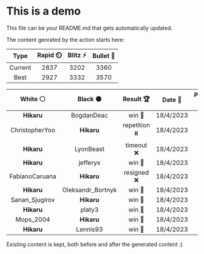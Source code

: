 # This is a demo

This file can be your README.md that gets automatically updated.

The content genrated by the action starts here:

<!--START_SECTION:chessStats-->
<!-- Automatically generated with https://github.com/Balastrong/chess-stats-action -->

| Type | Rapid ⏲️ | Blitz ⚡ | Bullet 🔫 |
|:---:|:---:|:---:|:---:|
| Current | 2837 | 3202 | 3360 |
| Best | 2927 | 3332 | 3570 |

| White ⚪ | Black ⚫ | Result 🏆 | Date 📅 | Position 🗺️ | Type 🕕 |
|:---:|:---:|:---:|:---:|:---:|:---:|
| **Hikaru** | BogdanDeac | win 🥇 | 18/4/2023 | <a href="http://www.ee.unb.ca/cgi-bin/tervo/fen.pl?select=4r2k/4r1pp/q5N1/P7/5Q2/1B5P/P4PP1/4R1K1 b - -">Link</a> | Blitz |
| ChristopherYoo | **Hikaru** | repetition ⏸️ | 18/4/2023 | <a href="http://www.ee.unb.ca/cgi-bin/tervo/fen.pl?select=8/5Q1k/6p1/4r2p/7P/P1q3P1/4pP2/4R1K1 b - -">Link</a> | Blitz |
| **Hikaru** | LyonBeast | timeout ❌ | 18/4/2023 | <a href="http://www.ee.unb.ca/cgi-bin/tervo/fen.pl?select=8/7p/1p3k2/p1b2p2/P1R5/5Nnr/4K3/5R2 w - -">Link</a> | Blitz |
| **Hikaru** | jefferyx | win 🥇 | 18/4/2023 | <a href="http://www.ee.unb.ca/cgi-bin/tervo/fen.pl?select=3r4/1q1r1p1k/2n1pP1b/1np4Q/5P2/3PP3/1B4RP/3R2K1 b - -">Link</a> | Blitz |
| FabianoCaruana | **Hikaru** | resigned ❌ | 18/4/2023 | <a href="http://www.ee.unb.ca/cgi-bin/tervo/fen.pl?select=8/2r5/P2k4/8/1n3Q1P/6P1/5PK1/8 b - -">Link</a> | Blitz |
| **Hikaru** | Oleksandr_Bortnyk | win 🥇 | 18/4/2023 | <a href="http://www.ee.unb.ca/cgi-bin/tervo/fen.pl?select=2R1Qnk1/r7/3r2p1/6Np/1p3P1P/3q2P1/P1R4K/8 b - -">Link</a> | Blitz |
| Sanan_Sjugirov | **Hikaru** | win 🥇 | 18/4/2023 | <a href="http://www.ee.unb.ca/cgi-bin/tervo/fen.pl?select=8/5pk1/1p2r1p1/p3R3/1p6/1P4P1/n3BPK1/8 w - -">Link</a> | Blitz |
| **Hikaru** | platy3 | win 🥇 | 18/4/2023 | <a href="http://www.ee.unb.ca/cgi-bin/tervo/fen.pl?select=6k1/5pp1/r1p1n2p/P1bpBQ2/1rP5/1q5P/3N1PP1/R4RK1 b - -">Link</a> | Blitz |
| Mops_2004 | **Hikaru** | win 🥇 | 18/4/2023 | <a href="http://www.ee.unb.ca/cgi-bin/tervo/fen.pl?select=6k1/p7/1p4p1/3P1nP1/3q1p2/5B1Q/PP3RK1/4r3 w - -">Link</a> | Blitz |
| **Hikaru** | Lennis93 | win 🥇 | 18/4/2023 | <a href="http://www.ee.unb.ca/cgi-bin/tervo/fen.pl?select=8/8/8/8/7Q/5K2/6p1/7k b - -">Link</a> | Blitz |

<!--END_SECTION:chessStats-->

Existing content is kept, both before and after the generated content :)

